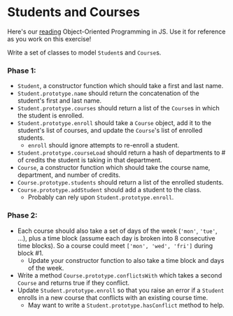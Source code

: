 # Students and Courses

Here's our [reading][oo-js] Object-Oriented Programming in JS. Use it for reference as you work on this exercise!

Write a set of classes to model `Student`s and `Course`s.

### Phase 1:
* `Student`, a constructor function which should take a first and last name.
* `Student.prototype.name` should return the concatenation of the student's
  first and last name.
* `Student.prototype.courses` should return a list of the `Course`s in which
  the student is enrolled.
* `Student.prototype.enroll` should take a `Course` object, add it to the
  student's list of courses, and update the `Course`'s list of
  enrolled students.
    * `enroll` should ignore attempts to re-enroll a student.
* `Student.prototype.courseLoad` should return a hash of departments to # of
  credits the student is taking in that department.
* `Course`, a constructor function which should take the course name, department, and
  number of credits.
* `Course.prototype.students` should return a list of the enrolled students.
* `Course.prototype.addStudent` should add a student to the class.
  * Probably can rely upon `Student.prototype.enroll`.

### Phase 2:
* Each course should also take a set of days of the week (`'mon'`,
  `'tue'`, ...), plus a time block (assume each day is broken into 8
  consecutive time blocks). So a course could meet
  `['mon', 'wed', 'fri']` during block #1.
    * Update your constructor function to also take a time block and
      days of the week.
* Write a method `Course.prototype.conflictsWith` which takes a second
  `Course` and returns true if they conflict.
* Update `Student.prototype.enroll` so that you raise an error if a `Student`
  enrolls in a new course that conflicts with an existing course time.
    * May want to write a `Student.prototype.hasConflict` method to help.

[oo-js]: ../../../readings/object-oriented-js.md
